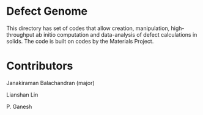 # Defect Genome

This directory has set of codes that allow creation, manipulation, high-throughput ab initio computation and data-analysis of defect calculations in solids.   The code is built on codes by the Materials Project.  

# Contributors 

Janakiraman Balachandran (major)

Lianshan Lin 

P. Ganesh 
